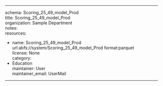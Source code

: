 


---  
schema: Scoring_25_49_model_Prod  
title: Scoring_25_49_model_Prod  
organization: Sample Department  
notes:   
resources:  
- name: Scoring_25_49_model_Prod 
 url:abfs://system/Scoring_25_49_model_Prod 
 format:parquet  
license: None  
category:
 - Education  
maintainer: User  
maintainer_email: UserMail  
---